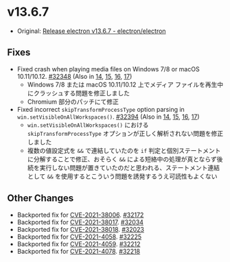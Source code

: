 # v13.6.7

- Original: [Release electron v13.6.7 - electron/electron](https://github.com/electron/electron/releases/tag/v13.6.7)

## Fixes

- Fixed crash when playing media files on Windows 7/8 or macOS 10.11/10.12. [#32348](https://github.com/electron/electron/pull/32348) (Also in [14](https://github.com/electron/electron/pull/32349), [15](https://github.com/electron/electron/pull/32213), [16](https://github.com/electron/electron/pull/32215), [17](https://github.com/electron/electron/pull/32214))
  - Windows 7/8 または macOS 10.11/10.12 上でメディア ファイルを再生中にクラッシュする問題を修正しました
  - Chromium 部分のパッチにて修正
- Fixed incorrect `skipTransformProcessType` option parsing in `win.setVisibleOnAllWorkspaces()`. [#32394](https://github.com/electron/electron/pull/32394) (Also in [14](https://github.com/electron/electron/pull/32395), [15](https://github.com/electron/electron/pull/32396), [16](https://github.com/electron/electron/pull/32397), [17](https://github.com/electron/electron/pull/32398))
  - `win.setVisibleOnAllWorkspaces()` における `skipTransformProcessType` オプションが正しく解析されない問題を修正しました
  - 複数の値設定式を `&&` で連結していたのを `if` 判定と個別ステートメントに分解することで修正、おそらく `&&` による短絡中の処理が真とならず後続を実行しない問題が置きていたのだと思われる、ステートメント連結として `&&` を使用するとこういう問題を誘発するうえ可読性もよくない

## Other Changes

- Backported fix for [CVE-2021-38006](https://github.com/advisories/GHSA-gj4p-p2h2-2mgg "CVE-2021-38006"). [#32172](https://github.com/electron/electron/pull/32172)
- Backported fix for [CVE-2021-38017](https://github.com/advisories/GHSA-749f-m7r4-mxq7 "CVE-2021-38017"). [#32034](https://github.com/electron/electron/pull/32034)
- Backported fix for [CVE-2021-38018](https://github.com/advisories/GHSA-55q2-hrq6-vxr6 "CVE-2021-38018"). [#32023](https://github.com/electron/electron/pull/32023)
- Backported fix for [CVE-2021-4058](https://github.com/advisories/GHSA-mxh7-f8r4-92g8 "CVE-2021-4058"). [#32225](https://github.com/electron/electron/pull/32225)
- Backported fix for [CVE-2021-4059](https://github.com/advisories/GHSA-5g9f-524h-jx5v "CVE-2021-4059"). [#32212](https://github.com/electron/electron/pull/32212)
- Backported fix for [CVE-2021-4078](https://github.com/advisories/GHSA-9979-g965-v2mq "CVE-2021-4078"). [#32218](https://github.com/electron/electron/pull/32218)
